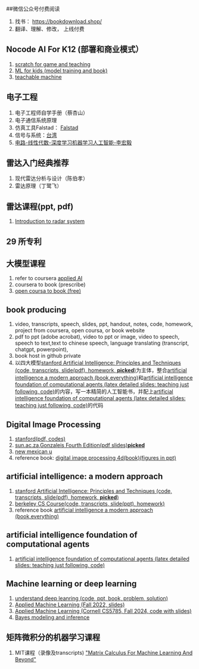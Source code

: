 ##微信公众号付费阅读
1. 找书： https://bookdownload.shop/
2. 翻译、理解、修改， 上线付费

## Nocode AI  For K12 (部署和商业模式） 
1. [scratch for game and teaching](https://scratch.mit.edu/)
2. [ML for kids (model training and book)](https://machinelearningforkids.co.uk/#!/about)
3. [teachable machine](https://teachablemachine.withgoogle.com/)

## 电子工程
1. 电子工程师自学手册（蔡杏山）
2. 电子通信系统原理
3. 仿真工具Falstad： [Falstad](https://www.falstad.com/)
4. 信号与系统：[台湾](https://homepage.ntu.edu.tw/~fengli/Teaching/SignalsSystems/)
5. [电路-线性代数-深度学习机器学习人工智能-李宏毅](https://speech.ee.ntu.edu.tw/~hylee/circuit/2014-fall.php)

## 雷达入门经典推荐
1. 现代雷达分析与设计（陈伯孝）
2. 雷达原理（丁鹭飞）
## 雷达课程(ppt, pdf)
1. [Introduction to radar system](http://www.radar-course.org/Radar%202010%20PDFs/Radar%202009%20A%20_1%20Introduction.pdf)
## 29 所专利
## 大模型课程
1. refer to coursera [applied AI](https://www.coursera.org/professional-certificates/applied-artifical-intelligence-ibm-watson-ai)
2. coursera to book (prescribe)
3. [open coursa to book (free)](https://opencoursa.com/)
## book producing
1. video, transcripts, speech, slides, ppt, handout, notes, code, homework, project from coursera, open coursa, or book website
2. pdf to ppt (adobe acrobat), video to ppt or image, video to speech, speech to text,text to chinese speech, language translating (transcript, chatgpt, powerpoint), 
3. book host in github private
4. 以四大模型[stanford Artificial Intelligence: Principles and Techniques (code, transcripts, slide(pdf), homework, __picked__)](https://stanford-cs221.github.io/spring2024/)为主体，整合[artificial intelligence a modern approach (book,everything)](https://aima.cs.berkeley.edu/instructors.html)和[artificial intelligence foundation of computational agents (latex detailed slides: teaching just following, code)](https://www.artint.info/3e/slides/index.html)的内容，写一本精简的人工智能书，并配上[artificial intelligence foundation of computational agents (latex detailed slides: teaching just following, code)](https://www.artint.info/3e/slides/index.html)的代码
  
## Digital Image Processing
1. [stanford(pdf, codes)](https://web.stanford.edu/class/ee368/handouts.html)
2. [sun.ac.za,Gonzaleis Fourth Edition(pdf slides)__picked__](https://appliedmaths.sun.ac.za/TW793/slides/)
3. [new mexican u](https://www.cs.nmt.edu/~ip/lectures.html)
4. reference book:
[digital image processing 4d(book)(figures in ppt)](https://imageprocessingplace.com/DIP-3E/dip3e_classroom_presentations_downloads.htm)
## artificial intelligence: a modern approach
1. [stanford Artificial Intelligence: Principles and Techniques (code, transcripts, slide(pdf), homework, __picked__)](https://stanford-cs221.github.io/spring2024/)
2. [berkeley CS Course(code, transcripts, slide(ppt), homework)](https://inst.eecs.berkeley.edu/~cs188/sp24/)
3. reference book
[artificial intelligence a modern approach (book,everything)](https://aima.cs.berkeley.edu/instructors.html)
## artificial intelligence foundation of computational agents
1. [artificial intelligence foundation of computational agents (latex detailed slides: teaching just following, code)](https://www.artint.info/3e/slides/index.html)
## Machine learning or deep learning
1. [understand deep leanring (code, ppt, book, problem, solution)](https://udlbook.github.io/udlbook/)
2. [Applied Machine Learning (Fall 2022, slides)](https://www.seas.upenn.edu/~cis5190/fall2022/schedule.html)
3. [Applied Machine Learning (Cornell CS5785, Fall 2024, code with slides)](https://github.com/kuleshov/cornell-cs5785-2024-applied-ml/tree/main)
4. [Bayes modeling and inference](https://people.eecs.berkeley.edu/~jordan/courses/260-spring10/)
## 矩阵微积分的机器学习课程
1. MIT课程（录像及transcripts) ["Matrix Calculus For Machine Learning And Beyond"](https://ocw.mit.edu/courses/18-s096-matrix-calculus-for-machine-learning-and-beyond-january-iap-2023/pages/syllabus/)
   
